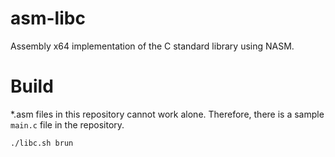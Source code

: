 # asm-libc
Assembly x64 implementation of the C standard library using NASM.

# Build
\*.asm files in this repository cannot work alone. Therefore, there is a sample `main.c` file in the repository.
```sh
./libc.sh brun
```

